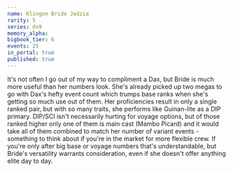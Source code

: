 ```yaml
---
name: Klingon Bride Jadzia
rarity: 5
series: ds9
memory_alpha:
bigbook_tier: 6
events: 25
in_portal: true
published: true
---
```


It's not often I go out of my way to compliment a Dax, but Bride is much more useful than her numbers look. She's already picked up two megas to go with Dax's hefty event count which trumps base ranks when she's getting so much use out of them. Her proficiencies result in only a single ranked pair, but with so many traits, she performs like Guinan-lite as a DIP primary.
DIP/SCI isn't necessarily hurting for voyage options, but of those ranked higher only one of them is main cast (Mambo Picard) and it would take all of them combined to match her number of variant events - something to think about if you're in the market for more flexible crew. If you're only after big base or voyage numbers that's understandable, but Bride's versatility warrants consideration, even if she doesn't offer anything elite day to day.

